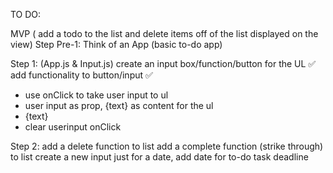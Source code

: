 
TO DO:

MVP ( add a todo to the list and delete items off of the list displayed on the view)
Step Pre-1: Think of an App (basic to-do app)

Step 1: (App.js & Input.js)
create an input box/function/button for the UL ✅
add functionality to button/input ✅
- use onClick to take user input to ul
- user input as prop, {text} as content for the ul <li>{text}</li>
- clear userinput onClick

Step 2:
add a delete function to list
add a complete function (strike through) to list
create a new input just for a date, add date for to-do task deadline